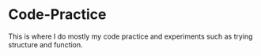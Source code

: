 # Code-Practice
This is where I do mostly my code practice and experiments such as trying structure and function.
